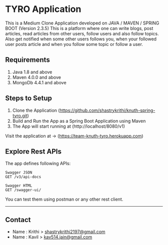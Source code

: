 # TYRO Application
This is a Medium Clone Application developed on JAVA / MAVEN / SPRING BOOT (Version 2.3.5)
This is a platform where one can write blogs, post articles, read articles from other users, follow users and also follow topics.
Also get notified when some other users follows you, when your followed user posts article and when you follow some topic or follow a user.
## Requirements
1. Java 1.8 and above
2. Maven 4.0.0 and above
3. MongoDb 4.4.1 and above
## Steps to Setup
1. Clone the Application (https://github.com/shastrykrithi/knuth-spring-tyro.git)
2. Build and Run the App as a Spring Boot Application using Maven
3. The App will start running at (http://localhost/8080/v1)

Visit the application at -> (https://team-knuth-tyro.herokuapp.com)
## Explore Rest APIs
The app defines following APIs:
>
    Swagger JSON
    GET /v3/api-docs
    
    Swagger HTML
    GET /swagger-ui/
    
You can test them using postman or any other rest client.

---
## Contact
- Name : Krithi > shastrykrithi2197@gmail.com
- Name : Kavil > kav514.jain@gmail.com

